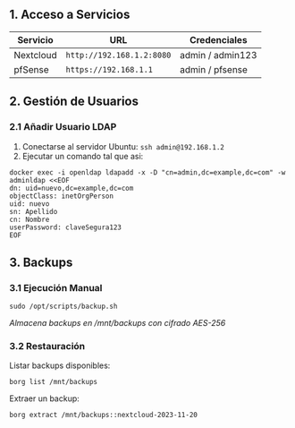 ## 1. Acceso a Servicios  
| Servicio       | URL                          | Credenciales               |
|----------------|------------------------------|----------------------------|
| Nextcloud      | `http://192.168.1.2:8080`    | admin / admin123           |
| pfSense        | `https://192.168.1.1`        | admin / pfsense            |

## 2. Gestión de Usuarios  
### 2.1 Añadir Usuario LDAP  
1. Conectarse al servidor Ubuntu:
```ssh admin@192.168.1.2 ```
2. Ejecutar un comando tal que asi:
```
docker exec -i openldap ldapadd -x -D "cn=admin,dc=example,dc=com" -w adminldap <<EOF
dn: uid=nuevo,dc=example,dc=com
objectClass: inetOrgPerson
uid: nuevo
sn: Apellido
cn: Nombre
userPassword: claveSegura123
EOF
```
## 3. Backups
### 3.1 Ejecución Manual
```
sudo /opt/scripts/backup.sh
```
*Almacena backups en /mnt/backups con cifrado AES-256*

### 3.2 Restauración
Listar backups disponibles:
```
borg list /mnt/backups
```
Extraer un backup:

```
borg extract /mnt/backups::nextcloud-2023-11-20
```
